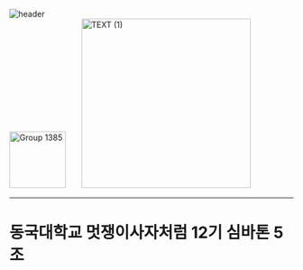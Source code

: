 ![header](https://capsule-render.vercel.app/api?type=waving&color=0:A4DACD,100:00C3AD&height=150&section=header&*text=Cheat%20Key&*fontSize=80)<br>
<img src="https://github.com/sunwoo030616/Photo/assets/164135983/49597d95-193d-4215-ae7d-cd5fb5a44565" alt="Group 1385" width="100" height="100">
 &nbsp;&nbsp;&nbsp;&nbsp;&nbsp;&nbsp;<img src="https://github.com/sunwoo030616/Photo/assets/164135983/147fad68-9120-450d-9dd1-9ee24e208cb4" alt="TEXT (1)" width="300">
***
# 동국대학교 멋쟁이사자처럼 12기 심바톤 5조
